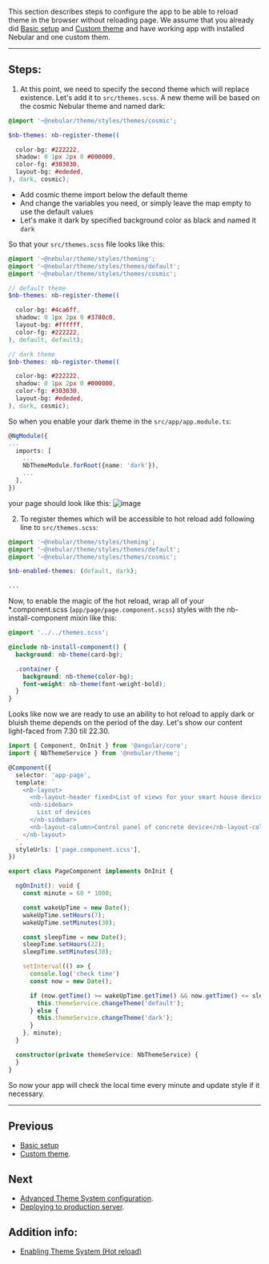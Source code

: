 This section describes steps to configure the app to be able to reload theme in the browser without reloading page. We assume that you already did [Basic setup](#/docs/ngxadmin-tutorials/themes-tutorial-basic-setup) and [Custom theme](#/docs/ngxadmin-tutorials/themes-tutorial-custom-theme) and have working app with installed Nebular and one custom them.

<hr class="section-end">

## Steps:

1) At this point, we need to specify the second theme which will replace existence. Let's add it to `src/themes.scss`. A new theme will be based on the cosmic Nebular theme and named dark:

```scss
@import '~@nebular/theme/styles/themes/cosmic';

$nb-themes: nb-register-theme((

  color-bg: #222222,
  shadow: 0 1px 2px 0 #000000,
  color-fg: #303030,
  layout-bg: #ededed,
), dark, cosmic);
```
* Add cosmic theme import below the default theme
* And change the variables you need, or simply leave the map empty to use the default values
* Let's make it dark by specified background color as black and named it `dark`

So that your `src/themes.scss` file looks like this:

```scss
@import '~@nebular/theme/styles/theming';
@import '~@nebular/theme/styles/themes/default';
@import '~@nebular/theme/styles/themes/cosmic';

// default theme
$nb-themes: nb-register-theme((

  color-bg: #4ca6ff,
  shadow: 0 1px 2px 0 #3780c0,
  layout-bg: #ffffff,
  color-fg: #222222,
), default, default);

// dark theme
$nb-themes: nb-register-theme((

  color-bg: #222222,
  shadow: 0 1px 2px 0 #000000,
  color-fg: #303030,
  layout-bg: #ededed,
), dark, cosmic);
```

So when you enable your dark theme in the `src/app/app.module.ts`:
```typescript
@NgModule({
...
  imports: [
    ...
    NbThemeModule.forRoot({name: 'dark'}),
    ...
  ],
})
```
your page should look like this:
![image](assets/images/articles/smart-house-dark-page.png)
 
2) To register themes which will be accessible to hot reload add following line to `src/themes.scss`:
```scss
@import '~@nebular/theme/styles/theming';
@import '~@nebular/theme/styles/themes/default';
@import '~@nebular/theme/styles/themes/cosmic';

$nb-enabled-themes: (default, dark);

...
```

Now, to enable the magic of the hot reload, wrap all of your *.component.scss (`app/page/page.component.scss`) styles with the nb-install-component mixin like this:

```scss
@import '../../themes.scss';

@include nb-install-component() {
  background: nb-theme(card-bg);

  .container {
    background: nb-theme(color-bg);
    font-weight: nb-theme(font-weight-bold);
  }
}
```

Looks like now we are ready to use an ability to hot reload to apply dark or bluish theme depends on the period of the day. Let's show our content light-faced from 7.30 till 22.30.
```typescript
import { Component, OnInit } from '@angular/core';
import { NbThemeService } from '@nebular/theme';

@Component({
  selector: 'app-page',
  template: `
    <nb-layout>
      <nb-layout-header fixed>List of views for your smart house devices (Dashboard, Lists etc.)</nb-layout-header>
      <nb-sidebar>
        List of devices
      </nb-sidebar>
      <nb-layout-column>Control panel of concrete device</nb-layout-column>
    </nb-layout>
  `,
  styleUrls: ['page.component.scss'],
})

export class PageComponent implements OnInit {

  ngOnInit(): void {
    const minute = 60 * 1000;

    const wakeUpTime = new Date();
    wakeUpTime.setHours(7);
    wakeUpTime.setMinutes(30);

    const sleepTime = new Date();
    sleepTime.setHours(22);
    sleepTime.setMinutes(30);

    setInterval(() => {
      console.log('check time')
      const now = new Date();

      if (now.getTime() >= wakeUpTime.getTime() && now.getTime() <= sleepTime.getTime()) {
        this.themeService.changeTheme('default');
      } else {
        this.themeService.changeTheme('dark');
      }
    }, minute);
  }

  constructor(private themeService: NbThemeService) {
  }
}

```
So now your app will check the local time every minute and update style if it necessary.
<hr class="section-end">

## Previous
* [Basic setup](#/docs/ngxadmin-tutorials/themes-tutorial-basic-setup)
* [Custom theme](#/docs/ngxadmin-tutorials/themes-tutorial-custom-theme).

## Next
* [Advanced Theme System configuration](#/docs/guides/enabling-theme-system).
* [Deploying to production server](#/docs/guides/server-deployment).

## Addition info:
* [Enabling Theme System (Hot reload)](#/docs/guides/enabling-theme-system-hot-reload)
